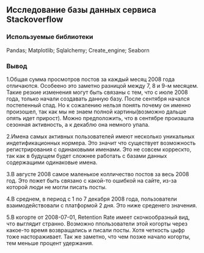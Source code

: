 ## Исследование базы данных сервиса Stackoverflow
### Используемые библиотеки
Pandas; Matplotlib; Sqlalchemy; Create_engine; Seaborn
### Вывод
1.Общая сумма просмотров постов за каждый месяц 2008 года отличаются. Особеено это заметно разницой между 7, 8 и 9-м месяцем. Такие резкие изменения могут быть связаны с тем, что c июле 2008 года, только начали создавать данную базу. После сентября начался постепенный спад. Но к сожалению нельзя понять почему он именно произошел, так как мы не знаем полной картины(возможно дальше опять идет прирост). Можно предположить, что в сентябре произашла сезонная активность, а к декаблю она немного упала.

2.Имена самых активных пользователей имеют несколько уникальных индетификационных нормера. Это значит что существует возможность регистрирования с одинаковыми именами. Это не совсем коррескто, так как в будущем будет сложнее работать с базами данных содержащими одинаковые имена.

3.В августе 2008 самое маленькое колличество постов за весь 2008 год. Это пожет быть связано с какой-то ошибкой на сайте, из-за которой люди не могли писать посты.

4.В среднем, в период с 1 по 7 декабря 2008 года, пользователи взаимодействовали с платформой 2 дня. Это ниже среденего значения.

5.В когорте от 2008-07-01, Retention Rate имеет скочкообразный вид, что выглядит странно. Возможно ппользователи этой когорты через какое-то время возвращались и писали посты. Хотя четкость цыфр тоже настораживает. Так же заметно, что чем позже начало когорты, тем меньше процент удержания.

